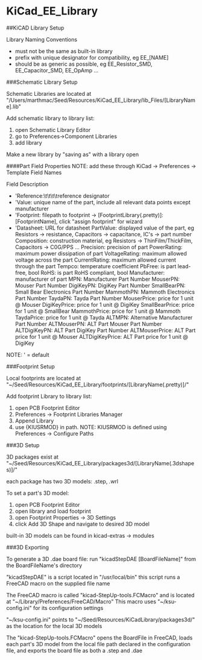 # KiCad_EE_Library

##KiCAD Library Setup

Library Naming Conventions
* must not be the same as built-in library
* prefix with unique designator for compatibility, eg EE_[NAME]
* should be as generic as possible, eg EE_Resistor_SMD, EE_Capacitor_SMD, EE_OpAmp ...


###Schematic Library Setup

Schematic Libraries are located at "/Users/marthmac/Seed/Resources/KiCad_EE_Library/lib_Files/[LibraryName].lib"

Add schematic library to library list:
1) open Schematic Library Editor
2) go to Preferences->Component Libraries
3) add library

Make a new library by "saving as" with a library open

####Part Field Properties
NOTE: add these through KiCad -> Preferences -> Template Field Names

Field					Description

* 'Reference:\t\t\t\treference designator
* 'Value:					unique name of the part, include all relevant data points except manufacturer
* 'Footprint:				filepath to footprint -> [FootprintLibrary(.pretty)]:[FootprintName], click "assign footprint" for wizard
* 'Datasheet:				URL for datasheet
PartValue:				displayed value of the part, eg Resistors -> resistance, Capacitors -> capacitance, IC's -> part number
Composition:			construction material, eg Resistors -> ThinFilm/ThickFilm, Capacitors -> C0G/PPS ...
Precision:				precision of part
PowerRating:			maximum power dissipation of part
VoltageRating:			maximum allowed voltage across the part
CurrentRating:			maximum allowed current through the part
Tempco:					temperature coefficient
PbFree:					is part lead-free, bool
RoHS:					is part RoHS compliant, bool
Manufacturer:			manufacturer of part
MPN:					Manufacturer Part Number
MouserPN:				Mouser Part Number
DigiKeyPN:				DigiKey Part Number
SmallBearPN:			Small Bear Electronics Part Number
MammothPN:				Mammoth Electronics Part Number
TaydaPN:				Tayda Part Number
MouserPrice:			price for 1 unit @ Mouser
DigiKeyPrice:			price for 1 unit @ DigiKey
SmallBearPrice:			price for 1 unit @ SmallBear
MammothPrice:			price for 1 unit @ Mammoth
TaydaPrice:				price for 1 unit @ Tayda
ALTMPN:					Alternative Manufacturer Part Number
ALTMouserPN:			ALT Part Mouser Part Number
ALTDigiKeyPN:			ALT Part DigiKey Part Number
ALTMouserPrice:			ALT Part price for 1 unit @ Mouser
ALTDigiKeyPrice:		ALT Part price for 1 unit @ DigiKey

NOTE: ' = default

###Footprint Setup

Local footprints are located at "~/Seed/Resources/KiCad_EE_Library/footprints/[LibraryName(.pretty)]/"

Add footprint Library to library list:
1) open PCB Footprint Editor
2) Preferences -> Footprint Libraries Manager
3) Append Library
4) use {KIUSRMOD} in path.  NOTE: KIUSRMOD is defined using Preferences -> Configure Paths



###3D Setup

3D packages exist at "~/Seed/Resources/KiCad_EE_Library/packages3d/[LibraryName(.3dshapes)]/"

each package has two 3D models: .step, .wrl


To set a part's 3D model:
1) open PCB Footprint Editor
2) open library and load footprint
3) open Footprint Properties -> 3D Settings
4) click Add 3D Shape and navigate to desired 3D model


built-in 3D models can be found in kicad-extras -> modules


###3D Exporting

To generate a 3D .dae board file:
run "kicadStepDAE [BoardFileName]" from the BoardFileName's directory

"kicadStepDAE" is a script located in "/usr/local/bin"
this script runs a FreeCAD macro on the supplied file name

The FreeCAD macro is called "kicad-StepUp-tools.FCMacro" and is located at "~/Library/Preferences/FreeCAD/Macro"
This macro uses "~/ksu-config.ini" for its configuration settings

"~/ksu-config.ini" points to "~/Seed/Resources/KiCadLibrary/packages3d/" as the location
for the local 3D models

The "kicad-StepUp-tools.FCMacro" opens the BoardFile in FreeCAD, loads each part's 3D model from the local file path
declared in the configuration file, and exports the board file as both a .step and .dae
